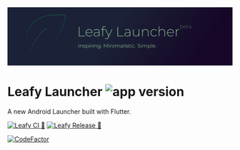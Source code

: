 <img src="./imgs/banner.svg">

# Leafy Launcher ![app version][app-version-img]

A new Android Launcher built with Flutter.

[![Leafy CI 🌱][ci-badge-url]][ci-url] [![Leafy Release 🌳][release-ci-badge-url]][release-ci-url] 

[![CodeFactor][code-factor--badge-url]][code-factor-app-url] 

<!-- References -->
[code-factor--badge-url]: https://www.codefactor.io/repository/github/nivisi/leafylauncher/badge?s=12760533a8fde6261b394c1023a0e4e8e3ca6a7a
[code-factor-app-url]: https://www.codefactor.io/repository/github/nivisi/leafylauncher
[app-version-img]: https://img.shields.io/badge/version-1.2.2+1_beta-green

[ci-badge-url]: https://github.com/nivisi/LeafyLauncher/actions/workflows/leafy_ci.yml/badge.svg?branch=develop
[ci-url]: https://github.com/nivisi/LeafyLauncher/actions/workflows/leafy_ci.yml

[release-ci-badge-url]: https://github.com/nivisi/LeafyLauncher/actions/workflows/leafy_release_ci.yml/badge.svg
[release-ci-url]: https://github.com/nivisi/LeafyLauncher/actions/workflows/leafy_release_ci.yml
